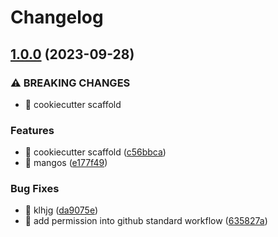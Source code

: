 # Changelog

## [1.0.0](https://github.com/lizzieb1416/my-toolbox/compare/v0.0.1...1.0.0) (2023-09-28)


### ⚠ BREAKING CHANGES

* :tada: cookiecutter scaffold

### Features

* :tada: cookiecutter scaffold ([c56bbca](https://github.com/lizzieb1416/my-toolbox/commit/c56bbcac81dc4a3c97bc8cb2f12a1ca0b804911b))
* :tada: mangos ([e177f49](https://github.com/lizzieb1416/my-toolbox/commit/e177f49723fbb8d2b24cab30ff74cb4223277dfb))


### Bug Fixes

* :bug: klhjg ([da9075e](https://github.com/lizzieb1416/my-toolbox/commit/da9075e32baa23c2add96bfd02df5b78d11d85da))
* :construction_worker: add permission into github standard workflow ([635827a](https://github.com/lizzieb1416/my-toolbox/commit/635827a6166e548b81cf80209e6ccd087dfd80b0))
